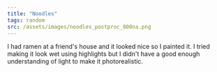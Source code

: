 ```yaml
---
title: "Noodles"
tags: random
src: /assets/images/noodles_postproc_800na.png
---
```

I had ramen at a friend's house and it looked nice so I painted it. I tried making it look wet using highlights but I didn't have a good enough understanding of light to make it photorealistic.